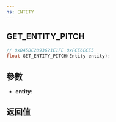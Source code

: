 ```yaml
---
ns: ENTITY
---
```

## GET_ENTITY_PITCH

```c
// 0xD45DC2893621E1FE 0xFCE6ECE5
float GET_ENTITY_PITCH(Entity entity);
```


## 參數
* **entity**: 

## 返回值
